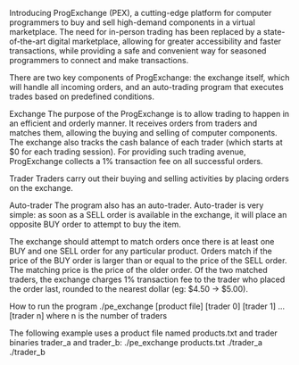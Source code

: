 Introducing ProgExchange (PEX), a cutting-edge platform for computer programmers to buy and sell
high-demand components in a virtual marketplace. The need for in-person trading has been replaced
by a state-of-the-art digital marketplace, allowing for greater accessibility and faster transactions,
while providing a safe and convenient way for seasoned programmers to connect and make transactions.  

There are two key components of ProgExchange:
the exchange itself, which will handle all incoming orders, and an auto-trading program that executes
trades based on predefined conditions.

Exchange
The purpose of the ProgExchange is to allow trading to happen in an efficient and orderly manner. It
receives orders from traders and matches them, allowing the buying and selling of computer components.
The exchange also tracks the cash balance of each trader (which starts at $0 for each trading session).
For providing such trading avenue, ProgExchange collects a 1% transaction fee on all successful
orders.

Trader
Traders carry out their buying and selling activities by placing orders on the exchange.

Auto-trader
The program also has an auto-trader. Auto-trader is very simple: as soon as a SELL order is available in the exchange, it
will place an opposite BUY order to attempt to buy the item.

The exchange should attempt to match orders once there is at least one BUY and one SELL order for
any particular product. Orders match if the price of the BUY order is larger than or equal to the price
of the SELL order. The matching price is the price of the older order. Of the two matched traders, the
exchange charges 1% transaction fee to the trader who placed the order last, rounded to the nearest
dollar (eg: $4.50 -> $5.00).

How to run the program
./pe_exchange [product file] [trader 0] [trader 1] ... [trader n] where n is the number of traders

The following example uses a product file named products.txt and trader binaries trader_a and trader_b:
./pe_exchange products.txt ./trader_a ./trader_b


